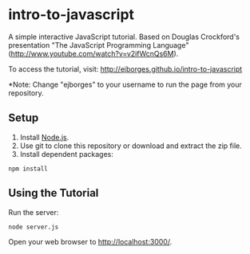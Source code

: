 intro-to-javascript
===============

A simple interactive JavaScript tutorial.  Based on Douglas Crockford's presentation "The JavaScript Programming Language" (http://www.youtube.com/watch?v=v2ifWcnQs6M).

To access the tutorial, visit: http://ejborges.github.io/intro-to-javascript

*Note: Change "ejborges" to your username to run the page from your repository.


Setup
-----
1.  Install [Node.js](http://nodejs.org/).
2.  Use git to clone this repository or download and extract the zip file.
3.  Install dependent packages:
```
npm install
```

Using the Tutorial
------------------

Run the server:

```
node server.js
```

Open your web browser to [http://localhost:3000/](http://localhost:3000/).
